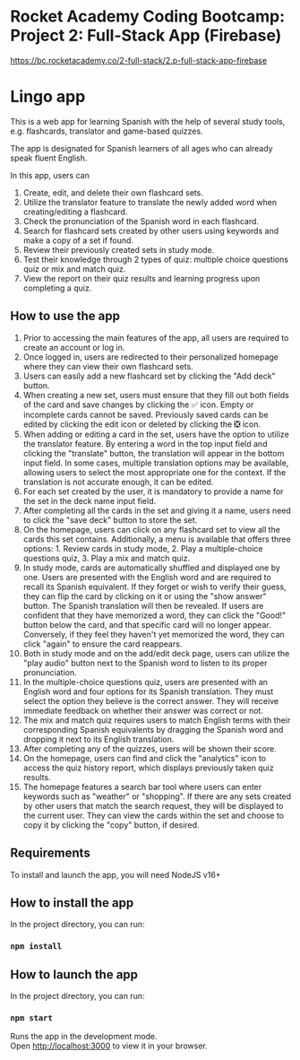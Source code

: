 # Rocket Academy Coding Bootcamp: Project 2: Full-Stack App (Firebase)

https://bc.rocketacademy.co/2-full-stack/2.p-full-stack-app-firebase

# Lingo app

This is a web app for learning Spanish with the help of several study tools, e.g. flashcards, translator and game-based quizzes.

The app is designated for Spanish learners of all ages who can already speak fluent English.

In this app, users can

1. Create, edit, and delete their own flashcard sets.
2. Utilize the translator feature to translate the newly added word when creating/editing a flashcard.
3. Check the pronunciation of the Spanish word in each flashcard.
4. Search for flashcard sets created by other users using keywords and make a copy of a set if found.
5. Review their previously created sets in study mode.
6. Test their knowledge through 2 types of quiz: multiple choice questions quiz or mix and match quiz.
7. View the report on their quiz results and learning progress upon completing a quiz.

## How to use the app

1. Prior to accessing the main features of the app, all users are required to create an account or log in.
2. Once logged in, users are redirected to their personalized homepage where they can view their own flashcard sets.
3. Users can easily add a new flashcard set by clicking the "Add deck" button.
4. When creating a new set, users must ensure that they fill out both fields of the card and save changes by clicking the ✅ icon. Empty or incomplete cards cannot be saved. Previously saved cards can be edited by clicking the edit icon or deleted by clicking the ❎ icon.
5. When adding or editing a card in the set, users have the option to utilize the translator feature. By entering a word in the top input field and clicking the "translate" button, the translation will appear in the bottom input field. In some cases, multiple translation options may be available, allowing users to select the most appropriate one for the context. If the translation is not accurate enough, it can be edited.
6. For each set created by the user, it is mandatory to provide a name for the set in the deck name input field.
7. After completing all the cards in the set and giving it a name, users need to click the "save deck" button to store the set.
8. On the homepage, users can click on any flashcard set to view all the cards this set contains. Additionally, a menu is available that offers three options: 1. Review cards in study mode, 2. Play a multiple-choice questions quiz, 3. Play a mix and match quiz.
9. In study mode, cards are automatically shuffled and displayed one by one. Users are presented with the English word and are required to recall its Spanish equivalent. If they forget or wish to verify their guess, they can flip the card by clicking on it or using the "show answer" button. The Spanish translation will then be revealed. If users are confident that they have memorized a word, they can click the "Good!" button below the card, and that specific card will no longer appear. Conversely, if they feel they haven't yet memorized the word, they can click "again" to ensure the card reappears.
10. Both in study mode and on the add/edit deck page, users can utilize the "play audio" button next to the Spanish word to listen to its proper pronunciation.
11. In the multiple-choice questions quiz, users are presented with an English word and four options for its Spanish translation. They must select the option they believe is the correct answer. They will receive immediate feedback on whether their answer was correct or not.
12. The mix and match quiz requires users to match English terms with their corresponding Spanish equivalents by dragging the Spanish word and dropping it next to its English translation.
13. After completing any of the quizzes, users will be shown their score.
14. On the homepage, users can find and click the "analytics" icon to access the quiz history report, which displays previously taken quiz results.
15. The homepage features a search bar tool where users can enter keywords such as "weather" or "shopping". If there are any sets created by other users that match the search request, they will be displayed to the current user. They can view the cards within the set and choose to copy it by clicking the "copy" button, if desired.

## Requirements

To install and launch the app, you will need NodeJS v16+

## How to install the app

In the project directory, you can run:

### `npm install`

## How to launch the app

In the project directory, you can run:

### `npm start`

Runs the app in the development mode.\
Open [http://localhost:3000](http://localhost:3000) to view it in your browser.

